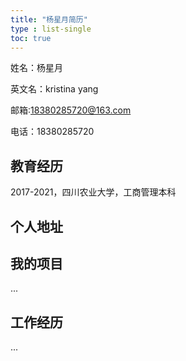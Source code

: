 ```yaml
---
title: "杨星月简历"
type : list-single
toc: true
---
```


姓名：杨星月

英文名：kristina yang

邮箱:18380285720@163.com

电话：18380285720

## 教育经历

2017-2021，四川农业大学，工商管理本科

## 个人地址


## 我的项目

...

## 工作经历

...







